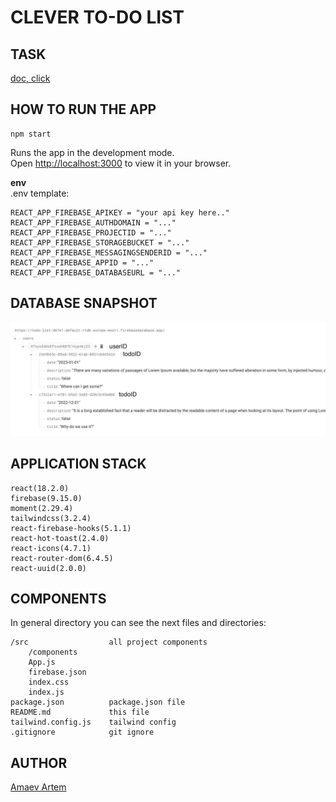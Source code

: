 **CLEVER TO-DO LIST**
=====================

## TASK

[doc, click](https://drive.google.com/file/d/19dZ_JWMortgNqL-JT4N6BkYIo7ioi_uW/view?usp=sharing)
## HOW TO RUN THE APP

```
npm start
```
Runs the app in the development mode.\
Open [http://localhost:3000](http://localhost:3000) to view it in your browser.

**env** \
.env template:
```
REACT_APP_FIREBASE_APIKEY = "your api key here.."
REACT_APP_FIREBASE_AUTHDOMAIN = "..."
REACT_APP_FIREBASE_PROJECTID = "..."
REACT_APP_FIREBASE_STORAGEBUCKET = "..."
REACT_APP_FIREBASE_MESSAGINGSENDERID = "..."
REACT_APP_FIREBASE_APPID = "..."
REACT_APP_FIREBASE_DATABASEURL = "..."

```

## DATABASE SNAPSHOT
![img](./db_snapshot.jpg)

## APPLICATION STACK
```
react(18.2.0)
firebase(9.15.0)
moment(2.29.4)
tailwindcss(3.2.4)
react-firebase-hooks(5.1.1)
react-hot-toast(2.4.0)
react-icons(4.7.1)
react-router-dom(6.4.5)
react-uuid(2.0.0)
```

## COMPONENTS

In general directory you can see the next files and directories:
```
/src                  all project components
    /components       
    App.js 
    firebase.json
    index.css
    index.js
package.json          package.json file
README.md             this file
tailwind.config.js    tailwind config
.gitignore            git ignore
```

## AUTHOR

[Amaev Artem](https://github.com/aamaev)
